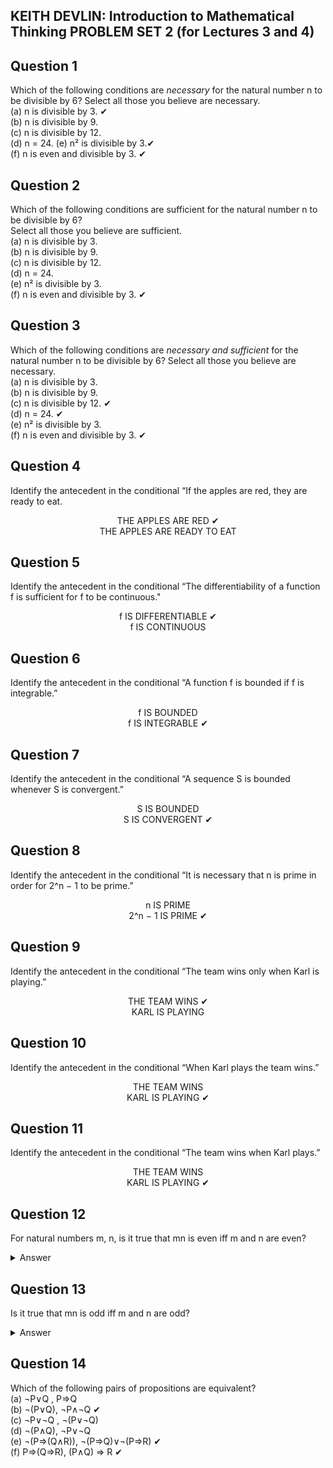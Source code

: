 ## KEITH DEVLIN: Introduction to Mathematical Thinking    PROBLEM SET 2 (for Lectures 3 and 4)

Question 1
----------

 Which  of  the  following  conditions  are _necessary_ for  the  natural  number n to  be  divisible  by  6?
 Select all those you believe are necessary.\
 (a) n is divisible by 3. &#x2714;\
 (b) n is divisible by 9.\
 (c) n is divisible by 12.\
 (d) n = 24.
 (e) n² is divisible by 3.&#x2714;\
 (f) n is even and divisible by 3. &#x2714;
 

Question 2
----------

Which  of  the  following  conditions  are sufficient for  the  natural  number n to  be  divisible  by  6? \
Select all those you believe are sufficient.\
(a) n is divisible by 3.\
(b) n is divisible by 9.\
(c) n is divisible by 12.\
(d) n = 24.\
(e) n² is divisible by 3. \
(f) n is even and divisible by 3. &#x2714;

Question 3
----------

Which  of  the  following  conditions  are _necessary  and  sufficient_ for  the  natural  number n to  be  divisible  by  6?
 Select all those you believe are necessary.\
 (a) n is divisible by 3.\
 (b) n is divisible by 9.\
 (c) n is divisible by 12. &#x2714;\
 (d) n = 24. &#x2714;\
 (e) n² is divisible by 3.\
 (f) n is even and divisible by 3. &#x2714;

Question 4
----------
Identify the antecedent in the conditional “If the apples are red, they are ready to eat.

<div align = center>THE APPLES ARE RED &#x2714;</div>
<div align = center>THE APPLES ARE READY TO EAT</div>

Question 5
----------
Identify the antecedent in the conditional “The differentiability of a function f is sufficient for f to be continuous."

<div align = center> f IS DIFFERENTIABLE &#x2714;</div>
<div align = center>f IS CONTINUOUS </div>

Question 6
----------
 Identify the antecedent in the conditional “A function f is bounded if f is integrable.”

<div align = center> f IS BOUNDED </div>
<div align = center> f IS INTEGRABLE &#x2714; </div>

Question 7
----------

 Identify the antecedent in the conditional “A sequence S is bounded whenever S is convergent.”

<div align = center> S IS BOUNDED </div>
<div align = center> S IS CONVERGENT &#x2714; </div>

Question 8
----------
 Identify the antecedent in the conditional “It is necessary that n is prime in order for 2^n − 1 to be prime.”

<div align = center> n IS PRIME </div>
<div align = center> 2^n − 1 IS PRIME &#x2714; </div>

Question 9
----------
Identify the antecedent in the conditional “The team wins only when Karl is playing.”

<div align = center> THE TEAM WINS &#x2714; </div>
<div align = center> KARL IS PLAYING </div>

Question 10
-----------
 Identify the antecedent in the conditional “When Karl plays the team wins.”

<div align = center> THE TEAM WINS </div>
<div align = center> KARL IS PLAYING &#x2714; </div>


Question 11
-----------
 Identify the antecedent in the conditional “The team wins when Karl plays.”

<div align = center> THE TEAM WINS </div>
<div align = center> KARL IS PLAYING &#x2714; </div>

Question 12
-----------
For natural numbers m, n, is it true that mn is even iff m and n are even?

<details>
    <summary> Answer </summary>
        <p> No </p>
</details>

Question 13
-----------
 Is it true that mn is odd iff m and n are odd?

<details>
    <summary> Answer </summary>
        <p> Yes </p>
</details>


Question 14
-----------
 Which of the following pairs of propositions are equivalent?\
 (a) ¬P∨Q , P⇒Q\
 (b) ¬(P∨Q), ¬P∧¬Q &#x2714;\
 (c) ¬P∨¬Q , ¬(P∨¬Q)\
 (d) ¬(P∧Q), ¬P∨¬Q\
 (e) ¬(P⇒(Q∧R)), ¬(P⇒Q)∨¬(P⇒R) &#x2714;\
 (f) P⇒(Q⇒R), (P∧Q) ⇒ R &#x2714;
 
